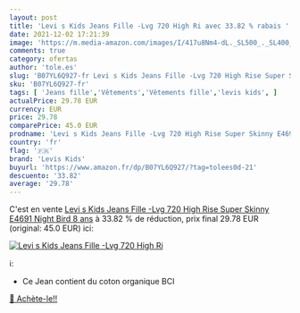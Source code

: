 ```yaml
---
layout: post
title: 'Levi s Kids Jeans Fille -Lvg 720 High Ri avec 33.82 % rabais '
date: 2021-12-02 17:21:39
image: 'https://m.media-amazon.com/images/I/417u8Nm4-dL._SL500_._SL400_.jpg'
comments: true
category: ofertas
author: 'tole.es'
slug: 'B07YL6Q927-fr Levi s Kids Jeans Fille -Lvg 720 High Rise Super Skinny...'
sku: 'B07YL6Q927-fr'
tags: [ 'Jeans fille','Vêtements','Vêtements fille','levis kids', ]
actualPrice: 29.78 EUR
currency: EUR
price: 29.78
comparePrice: 45.0 EUR
prodname: 'Levi s Kids Jeans Fille -Lvg 720 High Rise Super Skinny E4691 Night Bird 8 ans'
country: 'fr'
flag: '🇫🇷'
brand: 'Levis Kids'
buyurl: 'https://www.amazon.fr/dp/B07YL6Q927/?tag=tolees0d-21'
descuento: '33.82'
average: '29.78'
---
```


C'est en vente [Levi s Kids Jeans Fille -Lvg 720 High Rise Super Skinny E4691 Night Bird 8 ans](https://www.amazon.fr/dp/B07YL6Q927/?tag=tolees0d-21)  à  33.82 % de réduction, prix final  29.78 EUR (original: 45.0 EUR) ici:

[![Levi s Kids Jeans Fille -Lvg 720 High Ri](https://m.media-amazon.com/images/I/417u8Nm4-dL._SL500_._SL400_.jpg)](https://www.amazon.fr/dp/B07YL6Q927/?tag=tolees0d-21)

ℹ️:

- Ce Jean contient du coton organique BCI

[🛒 Achète-le!!](https://www.amazon.fr/dp/B07YL6Q927/?tag=tolees0d-21)
